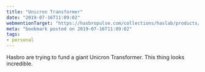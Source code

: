 ```yaml
---
title: "Unicron Transformer"
date: "2019-07-16T11:09:02"
webmentionTarget: "https://hasbropulse.com/collections/haslab/products/transformers-war-for-cybertron-unicron"
meta: "bookmark posted on 2019-07-16T11:09:02"
tags:
- personal
---
```

Hasbro are trying to fund a giant Unicron Transformer. This thing looks incredible.
